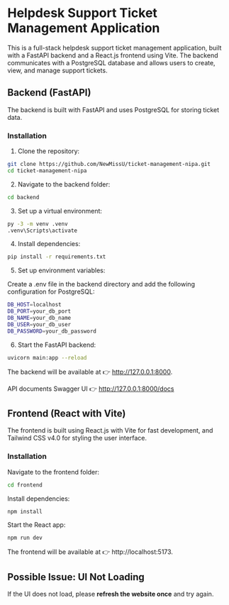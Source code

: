 # Helpdesk Support Ticket Management Application

This is a full-stack helpdesk support ticket management application, built with a FastAPI backend and a React.js frontend using Vite. The backend communicates with a PostgreSQL database and allows users to create, view, and manage support tickets.



## Backend (FastAPI)

The backend is built with FastAPI and uses PostgreSQL for storing ticket data.

### Installation

1. Clone the repository:

```bash
git clone https://github.com/NewMissU/ticket-management-nipa.git
cd ticket-management-nipa
```

2. Navigate to the backend folder:

```bash
cd backend
```

3. Set up a virtual environment:

```bash
py -3 -m venv .venv
.venv\Scripts\activate
```

4. Install dependencies:

```bash
pip install -r requirements.txt
```

5. Set up environment variables:

Create a .env file in the backend directory and add the following configuration for PostgreSQL:

```bash
DB_HOST=localhost
DB_PORT=your_db_port
DB_NAME=your_db_name
DB_USER=your_db_user
DB_PASSWORD=your_db_password
```
6. Start the FastAPI backend:

```bash
uvicorn main:app --reload
```

The backend will be available at 👉 http://127.0.0.1:8000.

API documents Swagger UI 👉 http://127.0.0.1:8000/docs

## Frontend (React with Vite)

The frontend is built using React.js with Vite for fast development, and Tailwind CSS v4.0 for styling the user interface.

### Installation
Navigate to the frontend folder:

```bash
cd frontend
```

Install dependencies:

```bash
npm install
```

Start the React app:

```bash
npm run dev
```

The frontend will be available at 👉 http://localhost:5173.

## Possible Issue: UI Not Loading

If the UI does not load, please **refresh the website once** and try again.